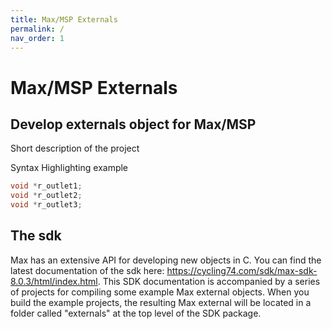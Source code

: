 ```yaml
---
title: Max/MSP Externals
permalink: /
nav_order: 1
---
```


# Max/MSP Externals

## Develop externals object for Max/MSP

Short description of the project


Syntax Highlighting example
```c
void *r_outlet1;
void *r_outlet2;
void *r_outlet3;
```
## The sdk 

Max has an extensive API for developing new objects in C. You can find the latest documentation of the sdk here: https://cycling74.com/sdk/max-sdk-8.0.3/html/index.html. This SDK documentation is accompanied by a series of projects for compiling some example Max external objects. When you build the example projects, the resulting Max external will be located in a folder called "externals" at the top level of the SDK package.
